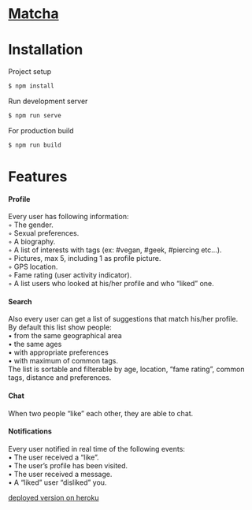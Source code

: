 # [Matcha](https://mskiles-matcha.herokuapp.com/)

# Installation

Project setup

```sh
$ npm install
```

Run development server

```sh
$ npm run serve
```

For production build

```sh
$ npm run build
```

# Features
#### Profile
Every user has following information:  
◦ The gender.  
◦ Sexual preferences.  
◦ A biography.  
◦ A list of interests with tags (ex: #vegan, #geek, #piercing etc...).  
◦ Pictures, max 5, including 1 as profile picture.  
◦ GPS location.  
◦ Fame rating (user activity indicator).  
◦ A list users who looked at his/her profile and who “liked” one.  

#### Search
Also every user can get a list of suggestions that match his/her profile.  
By default this list show people:  
• from the same geographical area  
• the same ages  
• with appropriate preferences  
• with maximum of common tags.  
The list is sortable and filterable by age, location, “fame rating”, common tags, distance and preferences.  

#### Chat
When two people “like” each other, they are able to chat.  

#### Notifications
Every user notified in real time of the following events:  
• The user received a “like”.  
• The user’s profile has been visited.  
• The user received a message.  
• A “liked” user “disliked” you.  

[deployed version on heroku](https://mskiles-matcha.herokuapp.com/)